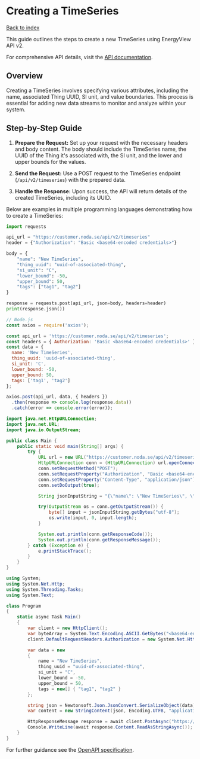 # Creating a TimeSeries

[Back to index](/index.html)

This guide outlines the steps to create a new TimeSeries using EnergyView API v2. 

For comprehensive API details, visit the [API documentation](https://customer.noda.se/api/v2).

## Overview

Creating a TimeSeries involves specifying various attributes, including the name, associated Thing UUID, SI unit, and value boundaries. This process is essential for adding new data streams to monitor and analyze within your system.

## Step-by-Step Guide

1. **Prepare the Request:** Set up your request with the necessary headers and body content. The body should include the TimeSeries name, the UUID of the Thing it's associated with, the SI unit, and the lower and upper bounds for the values.

2. **Send the Request:** Use a POST request to the TimeSeries endpoint (`/api/v2/timeseries`) with the prepared data.

3. **Handle the Response:** Upon success, the API will return details of the created TimeSeries, including its UUID.

Below are examples in multiple programming languages demonstrating how to create a TimeSeries:


```python
import requests

api_url = "https://customer.noda.se/api/v2/timeseries"
header = {"Authorization": "Basic <base64-encoded credentials>"}

body = {
    "name": "New TimeSeries",
    "thing_uuid": "uuid-of-associated-thing",
    "si_unit": "C",
    "lower_bound": -50,
    "upper_bound": 50,
    "tags": ["tag1", "tag2"]
}

response = requests.post(api_url, json=body, headers=header)
print(response.json())
```
```javascript
// Node.js
const axios = require('axios');

const api_url = 'https://customer.noda.se/api/v2/timeseries';
const headers = { Authorization: 'Basic <base64-encoded credentials>' };
const data = {
  name: 'New TimeSeries',
  thing_uuid: 'uuid-of-associated-thing',
  si_unit: 'C',
  lower_bound: -50,
  upper_bound: 50,
  tags: ['tag1', 'tag2']
};

axios.post(api_url, data, { headers })
  .then(response => console.log(response.data))
  .catch(error => console.error(error));

```
```java
import java.net.HttpURLConnection;
import java.net.URL;
import java.io.OutputStream;

public class Main {
    public static void main(String[] args) {
        try {
            URL url = new URL("https://customer.noda.se/api/v2/timeseries");
            HttpURLConnection conn = (HttpURLConnection) url.openConnection();
            conn.setRequestMethod("POST");
            conn.setRequestProperty("Authorization", "Basic <base64-encoded credentials>");
            conn.setRequestProperty("Content-Type", "application/json");
            conn.setDoOutput(true);

            String jsonInputString = "{\"name\": \"New TimeSeries\", \"thing_uuid\": \"uuid-of-associated-thing\", \"si_unit\": \"C\", \"lower_bound\": -50, \"upper_bound\": 50, \"tags\": [\"tag1\", \"tag2\"]}";

            try(OutputStream os = conn.getOutputStream()) {
                byte[] input = jsonInputString.getBytes("utf-8");
                os.write(input, 0, input.length);           
            }

            System.out.println(conn.getResponseCode());
            System.out.println(conn.getResponseMessage());
        } catch (Exception e) {
            e.printStackTrace();
        }
    }
}
```
```csharp
using System;
using System.Net.Http;
using System.Threading.Tasks;
using System.Text;

class Program
{
    static async Task Main()
    {
        var client = new HttpClient();
        var byteArray = System.Text.Encoding.ASCII.GetBytes("<base64-encoded credentials>");
        client.DefaultRequestHeaders.Authorization = new System.Net.Http.Headers.AuthenticationHeaderValue("Basic", Convert.ToBase64String(byteArray));

        var data = new
        {
            name = "New TimeSeries",
            thing_uuid = "uuid-of-associated-thing",
            si_unit = "C",
            lower_bound = -50,
            upper_bound = 50,
            tags = new[] { "tag1", "tag2" }
        };

        string json = Newtonsoft.Json.JsonConvert.SerializeObject(data);
        var content = new StringContent(json, Encoding.UTF8, "application/json");

        HttpResponseMessage response = await client.PostAsync("https://customer.noda.se/api/v2/timeseries", content);
        Console.WriteLine(await response.Content.ReadAsStringAsync());
    }
}
```

For further guidance see the [OpenAPI specification](https://customer.noda.se/api/v2).